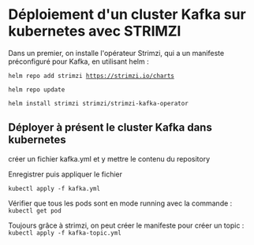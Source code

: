 <h1>Déploiement d'un cluster Kafka sur kubernetes avec STRIMZI</h1>

 Dans un premier, on installe l'opérateur Strimzi, qui a un manifeste préconfiguré pour Kafka, en utilisant helm : 

 <code>helm repo add strimzi https://strimzi.io/charts</code>

 <code>helm repo update</code>

 <code>helm install strimzi strimzi/strimzi-kafka-operator</code>


 <h2>Déployer à présent le cluster Kafka dans kubernetes</h2>

 créer un fichier kafka.yml et y mettre le contenu du repository

 Enregistrer puis appliquer le fichier 

 <code>kubectl apply -f kafka.yml</code>

 Vérifier que tous les pods sont en mode running avec la commande : 
 <code>kubectl get pod</code>

 Toujours grâce à strimzi, on peut créer le manifeste pour créer un topic : 
 <code>kubectl apply -f kafka-topic.yml</code>


 <h2></h2>